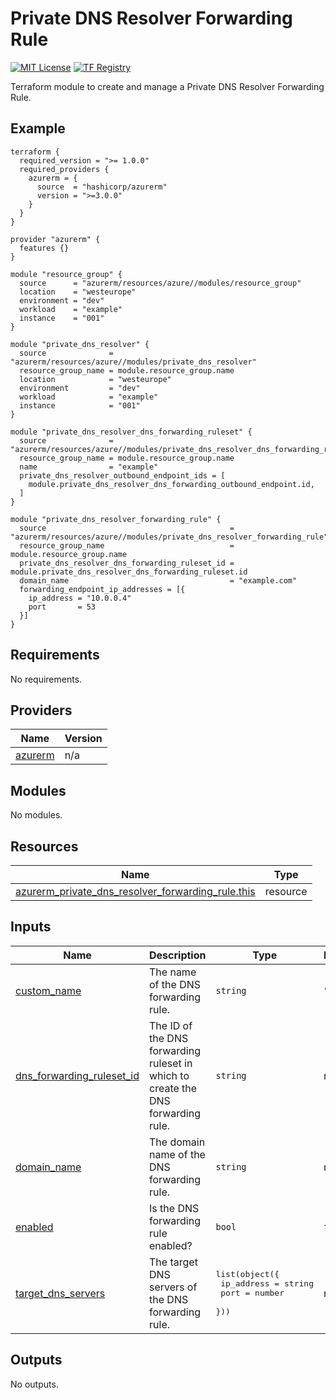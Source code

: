 <!-- BEGIN_TF_DOCS -->
# Private DNS Resolver Forwarding Rule
[![MIT License](https://img.shields.io/badge/license-MIT-orange.svg)](LICENSE) [![TF Registry](https://img.shields.io/badge/terraform-registry-blue.svg)](https://registry.terraform.io/modules/azurerm/resources/azure/latest/submodules/dns_forwarding_rule)

Terraform module to create and manage a Private DNS Resolver Forwarding Rule.

## Example

```hcl
terraform {
  required_version = ">= 1.0.0"
  required_providers {
    azurerm = {
      source  = "hashicorp/azurerm"
      version = ">=3.0.0"
    }
  }
}

provider "azurerm" {
  features {}
}

module "resource_group" {
  source      = "azurerm/resources/azure//modules/resource_group"
  location    = "westeurope"
  environment = "dev"
  workload    = "example"
  instance    = "001"
}

module "private_dns_resolver" {
  source              = "azurerm/resources/azure//modules/private_dns_resolver"
  resource_group_name = module.resource_group.name
  location            = "westeurope"
  environment         = "dev"
  workload            = "example"
  instance            = "001"
}

module "private_dns_resolver_dns_forwarding_ruleset" {
  source              = "azurerm/resources/azure//modules/private_dns_resolver_dns_forwarding_ruleset"
  resource_group_name = module.resource_group.name
  name                = "example"
  private_dns_resolver_outbound_endpoint_ids = [
    module.private_dns_resolver_dns_forwarding_outbound_endpoint.id,
  ]
}

module "private_dns_resolver_forwarding_rule" {
  source                                         = "azurerm/resources/azure//modules/private_dns_resolver_forwarding_rule"
  resource_group_name                            = module.resource_group.name
  private_dns_resolver_dns_forwarding_ruleset_id = module.private_dns_resolver_dns_forwarding_ruleset.id
  domain_name                                    = "example.com"
  forwarding_endpoint_ip_addresses = [{
    ip_address = "10.0.0.4"
    port       = 53
  }]
}
```

## Requirements

No requirements.

## Providers

| Name | Version |
|------|---------|
| <a name="provider_azurerm"></a> [azurerm](#provider\_azurerm) | n/a |

## Modules

No modules.

## Resources

| Name | Type |
|------|------|
| [azurerm_private_dns_resolver_forwarding_rule.this](https://registry.terraform.io/providers/hashicorp/azurerm/latest/docs/resources/private_dns_resolver_forwarding_rule) | resource |

## Inputs

| Name | Description | Type | Default | Required |
|------|-------------|------|---------|:--------:|
| <a name="input_custom_name"></a> [custom\_name](#input\_custom\_name) | The name of the DNS forwarding rule. | `string` | `""` | no |
| <a name="input_dns_forwarding_ruleset_id"></a> [dns\_forwarding\_ruleset\_id](#input\_dns\_forwarding\_ruleset\_id) | The ID of the DNS forwarding ruleset in which to create the DNS forwarding rule. | `string` | n/a | yes |
| <a name="input_domain_name"></a> [domain\_name](#input\_domain\_name) | The domain name of the DNS forwarding rule. | `string` | n/a | yes |
| <a name="input_enabled"></a> [enabled](#input\_enabled) | Is the DNS forwarding rule enabled? | `bool` | `true` | no |
| <a name="input_target_dns_servers"></a> [target\_dns\_servers](#input\_target\_dns\_servers) | The target DNS servers of the DNS forwarding rule. | <pre>list(object({<br>    ip_address = string<br>    port       = number<br>  }))</pre> | n/a | yes |

## Outputs

No outputs.
<!-- END_TF_DOCS -->